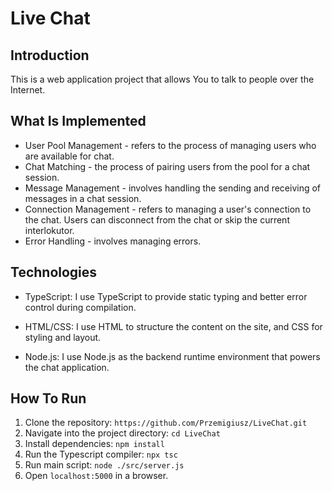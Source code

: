 # Live Chat

## Introduction

This is a web application project that allows You to talk to people over the Internet.

## What Is Implemented

* User Pool Management - refers to the process of managing users who are available for chat.
* Chat Matching - the process of pairing users from the pool for a chat session.
* Message Management - involves handling the sending and receiving of messages in a chat session.
* Connection Management - refers to managing a user's connection to the chat. Users can disconnect from the chat or skip the current interlokutor.
* Error Handling - involves managing errors.

## Technologies

* TypeScript: I use TypeScript to provide static typing and better error control during compilation.

* HTML/CSS: I use HTML to structure the content on the site, and CSS for styling and layout.

* Node.js: I use Node.js as the backend runtime environment that powers the chat application.

## How To Run

1. Clone the repository: `https://github.com/Przemigiusz/LiveChat.git`
2. Navigate into the project directory: `cd LiveChat`
3. Install dependencies: `npm install`
4. Run the Typescript compiler: `npx tsc`
5. Run main script: `node ./src/server.js`
6. Open `localhost:5000` in a browser.

